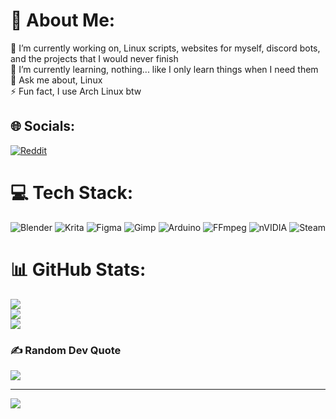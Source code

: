 # 💫 About Me:
🔭 I’m currently working on, Linux scripts, websites for myself, discord bots, and the projects that I would never finish<br>🌱 I’m currently learning, nothing... like I only learn things when I need them<br>💬 Ask me about, Linux<br>⚡ Fun fact, I use Arch Linux btw


## 🌐 Socials:
[![Reddit](https://img.shields.io/badge/Reddit-%23FF4500.svg?logo=Reddit&logoColor=white)](https://reddit.com/user/lil_uzg) 

# 💻 Tech Stack:
![Blender](https://img.shields.io/badge/blender-%23F5792A.svg?style=flat&logo=blender&logoColor=white) ![Krita](https://img.shields.io/badge/Krita-203759?style=flat&logo=krita&logoColor=EEF37B) ![Figma](https://img.shields.io/badge/figma-%23F24E1E.svg?style=flat&logo=figma&logoColor=white) ![Gimp](https://img.shields.io/badge/Gimp-657D8B?style=flat&logo=gimp&logoColor=FFFFFF) ![Arduino](https://img.shields.io/badge/-Arduino-00979D?style=flat&logo=Arduino&logoColor=white) ![FFmpeg](https://shields.io/badge/FFmpeg-%23171717.svg?logo=ffmpeg&style=flat&labelColor=171717&logoColor=5cb85c) ![nVIDIA](https://img.shields.io/badge/nVIDIA-%2376B900.svg?style=flat&logo=nVIDIA&logoColor=white) ![Steam](https://img.shields.io/badge/steam-%23000000.svg?style=flat&logo=steam&logoColor=white)
# 📊 GitHub Stats:
![](https://github-readme-stats.vercel.app/api?username=fffuya4&theme=rose_pine&hide_border=false&include_all_commits=true&count_private=true)<br/>
![](https://github-readme-streak-stats.herokuapp.com/?user=fffuya4&theme=rose_pine&hide_border=false)<br/>
![](https://github-readme-stats.vercel.app/api/top-langs/?username=fffuya4&theme=rose_pine&hide_border=false&include_all_commits=true&count_private=true&layout=compact)

### ✍️ Random Dev Quote
![](https://quotes-github-readme.vercel.app/api?type=horizontal&theme=tokyonight)

---
[![](https://visitcount.itsvg.in/api?id=fffuya4&icon=4&color=10)](https://visitcount.itsvg.in)

<!-- Proudly created with GPRM ( https://gprm.itsvg.in ) -->

